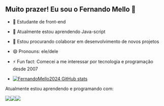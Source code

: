 ## Muito prazer! Eu sou o Fernando Mello 👋

- 🔭 Estudante de front-end
- 🌱 Atualmente estou aprendendo Java-script
- 👯 Estou procurando colaborar em desenvolvimento de novos projetos
- 😄 Pronouns: ele/dele
- ⚡ Fun fact: Comecei a me interessar por tecnologia e programação desde 2007

- [![FernandoMello2024 GitHub stats](https://github-readme-stats.vercel.app/api?username=FernandoMello2024)](https://github.com/FernandoMello2024/github-readme-stats)

Atualmente estou aprendendo e programando com:

<img src="https://img.shields.io/badge/JavaScript-F7DF1E?style=for-the-badge&logo=javascript&logoColor=black"><img src="https://img.shields.io/badge/HTML5-E34F26?style=for-the-badge&logo=html5&logoColor=white"><img src="https://img.shields.io/badge/CSS3-1572B6?style=for-the-badge&logo=css3&logoColor=white">
